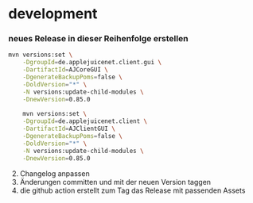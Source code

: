 # development

### neues Release in dieser Reihenfolge erstellen

```bash
mvn versions:set \
    -DgroupId=de.applejuicenet.client.gui \
    -DartifactId=AJCoreGUI \
    -DgenerateBackupPoms=false \
    -DoldVersion="*" \
    -N versions:update-child-modules \
    -DnewVersion=0.85.0
    
    mvn versions:set \
    -DgroupId=de.applejuicenet.client \
    -DartifactId=AJClientGUI \
    -DgenerateBackupPoms=false \
    -DoldVersion="*" \
    -N versions:update-child-modules \
    -DnewVersion=0.85.0
```

2. Changelog anpassen
3. Änderungen committen und mit der neuen Version taggen
4. die github action erstellt zum Tag das Release mit passenden Assets

